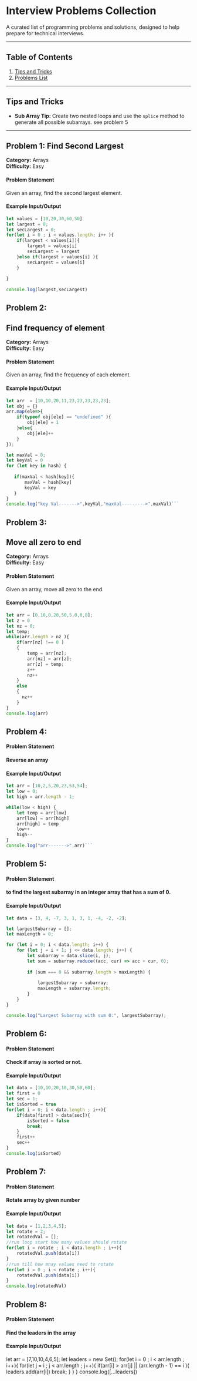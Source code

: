 # Interview Problems Collection

A curated list of programming problems and solutions, designed to help prepare for technical interviews.  

---

## Table of Contents
1. [Tips and Tricks](#tips-and-tricks)
2. [Problems List](#problems-list)

---

## Tips and Tricks

- **Sub Array Tip:** Create two nested loops and use the `splice` method to generate all possible subarrays. see problem 5

---
 

## Problem 1: Find Second Largest

**Category:** Arrays  
**Difficulty:** Easy  

#### Problem Statement  
Given an array, find the second largest element.  

#### Example Input/Output  
```javascript
let values = [10,20,30,60,50]
let largest = 0;
let secLargest = 0;
for(let i = 0 ; i < values.length; i++ ){
    if(largest < values[i]){
        largest = values[i]
        secLargest = largest
    }else if(largest > values[i] ){
        secLargest = values[i]
    }
    
}
 
console.log(largest,secLargest)
```

## Problem 2:
## Find frequency of element
**Category:** Arrays  
**Difficulty:** Easy  

#### Problem Statement  
Given an array, find the frequency of each element.  

#### Example Input/Output  
```javascript
let arr  = [10,10,20,11,23,23,23,23,23];
let obj = {}
arr.map(ele=>{
    if(typeof obj[ele] == "undefined" ){
        obj[ele] = 1
    }else{
        obj[ele]++
    }
});

let maxVal = 0;
let keyVal = 0
for (let key in hash) {
    
   if(maxVal < hash[key]){
       maxVal = hash[key]
       keyVal = key
   }
}
console.log("key Val------->",keyVal,"maxVal--------->",maxVal)```
```
## Problem 3:
## Move all zero to end
**Category:** Arrays  
**Difficulty:** Easy  

#### Problem Statement  
Given an array, move all zero to the end.  

#### Example Input/Output  
```javascript
let arr = [0,10,0,20,50,5,0,0,8];
let z = 0
let nz = 0;
let temp;
while(arr.length > nz ){
    if(arr[nz] !== 0 )
    {
        temp = arr[nz]; 
        arr[nz] = arr[z];
        arr[z] = temp;
        z++
        nz++
    }
    else
    {
      nz++
    }
}
console.log(arr)

```
## Problem 4:
#### Problem Statement  
#### Reverse an array

#### Example Input/Output  
```javascript
let arr = [10,2,5,20,23,53,54];
let low = 0;
let high = arr.length - 1;

while(low < high) {
    let temp = arr[low]
    arr[low] = arr[high]
    arr[high] = temp
    low++
    high--
}
console.log("arr------->",arr)```

```
## Problem 5:
#### Problem Statement  
#### to find the largest subarray in an integer array that has a sum of 0.

#### Example Input/Output  
```javascript
let data = [3, 4, -7, 3, 1, 3, 1, -4, -2, -2];

let largestSubarray = [];   
let maxLength = 0;   

for (let i = 0; i < data.length; i++) {
    for (let j = i + 1; j <= data.length; j++) {
        let subarray = data.slice(i, j);
        let sum = subarray.reduce((acc, cur) => acc + cur, 0);   
   
        if (sum === 0 && subarray.length > maxLength) {
           
            largestSubarray = subarray;
            maxLength = subarray.length;
        }
    }
}

console.log("Largest Subarray with sum 0:", largestSubarray);

```
## Problem 6:
#### Problem Statement  
#### Check if array is sorted or not.

#### Example Input/Output  
```javascript
let data = [10,10,20,10,30,50,60];
let first = 0 
let sec = 1;
let isSorted = true
for(let i = 0; i < data.length ; i++){
    if(data[first] > data[sec]){
        isSorted = false
        break;
    }
    first++
    sec++
}
console.log(isSorted)


```
## Problem 7:
#### Problem Statement  
#### Rotate array by given number 

#### Example Input/Output  
```javascript
let data = [1,2,3,4,5];
let rotate = 2;
let rotatedVal = [];
//run loop start how many values should rotate
for(let i = rotate ; i < data.length ; i++){
    rotatedVal.push(data[i])
}
//run till how mnay values need to rotate
for(let i = 0 ; i < rotate ; i++){
    rotatedVal.push(data[i])
}
console.log(rotatedVal)

```
## Problem 8:
#### Problem Statement  
#### Find the leaders in the array 

#### Example Input/Output  
let arr = [7,10,10,4,6,5];
let leaders = new Set();
for(let i = 0 ; i < arr.length ; i++){
   for(let j = i ; j < arr.length ; j++){
      if(arr[i] > arr[j] || (arr.length - 1)  == i ){
        leaders.add(arr[i])
        break;
      }
  } 
}
console.log([...leaders])




